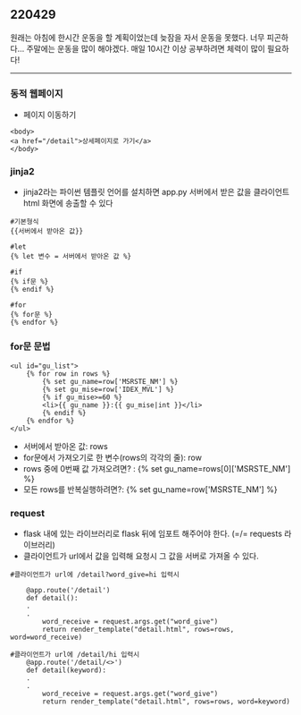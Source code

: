 ## 220429

원래는 아침에 한시간 운동을 할 계획이었는데 늦잠을 자서 운동을 못했다. 너무 피곤하다...
주말에는 운동을 많이 해야겠다. 매일 10시간 이상 공부하려면 체력이 많이 필요하다!

---


### 동적 웹페이지
- 페이지 이동하기
```
<body>
<a href="/detail">상세페이지로 가기</a>
</body>
```

### jinja2
- jinja2라는 파이썬 템플릿 언어를 설치하면 app.py 서버에서 받은 값을 클라이언트 html 화면에 송출할 수 있다
```
#기본형식
{{서버에서 받아온 값}}

#let
{% let 변수 = 서버에서 받아온 값 %}

#if
{% if문 %}
{% endif %}

#for
{% for문 %}
{% endfor %}

```

### for문 문법
```
<ul id="gu_list">
    {% for row in rows %}
        {% set gu_name=row['MSRSTE_NM'] %}
        {% set gu_mise=row['IDEX_MVL'] %}
        {% if gu_mise>=60 %}
        <li>{{ gu_name }}:{{ gu_mise|int }}</li>
        {% endif %}
    {% endfor %}
</ul>
```
- 서버에서 받아온 값: rows
- for문에서 가져오기로 한 변수(rows의 각각의 줄): row
- rows 중에 0번째 값 가져오려면? : {% set gu_name=rows[0]['MSRSTE_NM'] %}
- 모든 rows를 반복실행하려면?: 
        {% set gu_name=row['MSRSTE_NM'] %}

### request
- flask 내에 있는 라이브러리로 flask 뒤에 임포트 해주어야 한다. (=/= requests 라이브러리)
- 클라이언트가 url에서 값을 입력해 요청시 그 값을 서버로 가져올 수 있다.
```
#클라이언트가 url에 /detail?word_give=hi 입력시

    @app.route('/detail')
    def detail():
    .
    .
        word_receive = request.args.get("word_give")
        return render_template("detail.html", rows=rows, word=word_receive)

#클라이언트가 url에 /detail/hi 입력시
    @app.route('/detail/<>')
    def detail(keyword):
    .
    .
        word_receive = request.args.get("word_give")
        return render_template("detail.html", rows=rows, word=keyword)

```

